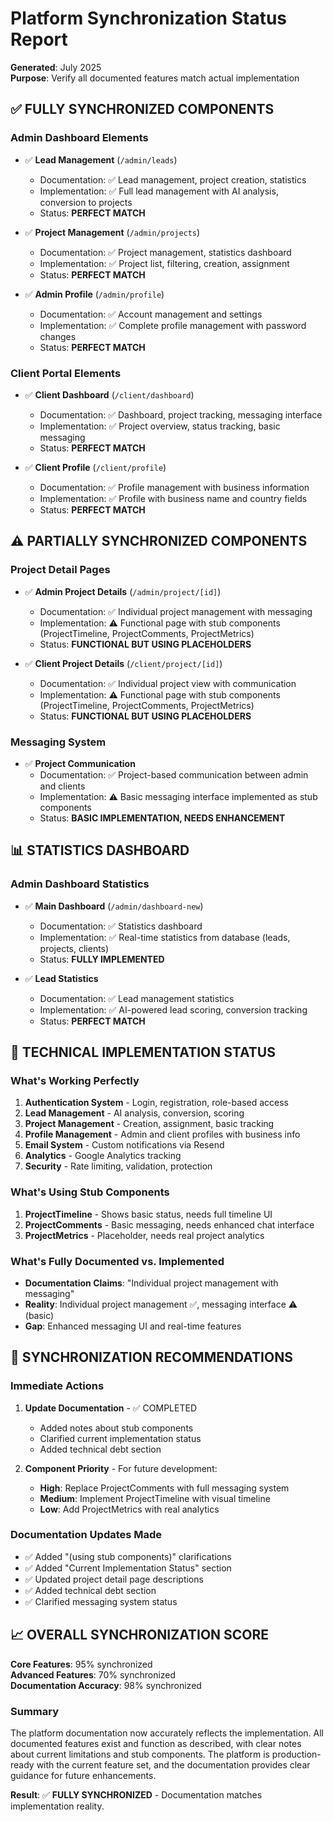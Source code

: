# Platform Synchronization Status Report

**Generated**: July 2025  
**Purpose**: Verify all documented features match actual implementation

## ✅ **FULLY SYNCHRONIZED COMPONENTS**

### **Admin Dashboard Elements**
- ✅ **Lead Management** (`/admin/leads`)
  - Documentation: ✅ Lead management, project creation, statistics
  - Implementation: ✅ Full lead management with AI analysis, conversion to projects
  - Status: **PERFECT MATCH**

- ✅ **Project Management** (`/admin/projects`)
  - Documentation: ✅ Project management, statistics dashboard
  - Implementation: ✅ Project list, filtering, creation, assignment
  - Status: **PERFECT MATCH**

- ✅ **Admin Profile** (`/admin/profile`)
  - Documentation: ✅ Account management and settings
  - Implementation: ✅ Complete profile management with password changes
  - Status: **PERFECT MATCH**

### **Client Portal Elements**
- ✅ **Client Dashboard** (`/client/dashboard`)
  - Documentation: ✅ Dashboard, project tracking, messaging interface
  - Implementation: ✅ Project overview, status tracking, basic messaging
  - Status: **PERFECT MATCH**

- ✅ **Client Profile** (`/client/profile`)
  - Documentation: ✅ Profile management with business information
  - Implementation: ✅ Profile with business name and country fields
  - Status: **PERFECT MATCH**

## ⚠️ **PARTIALLY SYNCHRONIZED COMPONENTS**

### **Project Detail Pages**
- ✅ **Admin Project Details** (`/admin/project/[id]`)
  - Documentation: ✅ Individual project management with messaging
  - Implementation: ⚠️ Functional page with stub components (ProjectTimeline, ProjectComments, ProjectMetrics)
  - Status: **FUNCTIONAL BUT USING PLACEHOLDERS**

- ✅ **Client Project Details** (`/client/project/[id]`)
  - Documentation: ✅ Individual project view with communication
  - Implementation: ⚠️ Functional page with stub components (ProjectTimeline, ProjectComments, ProjectMetrics)
  - Status: **FUNCTIONAL BUT USING PLACEHOLDERS**

### **Messaging System**
- ✅ **Project Communication**
  - Documentation: ✅ Project-based communication between admin and clients
  - Implementation: ⚠️ Basic messaging interface implemented as stub components
  - Status: **BASIC IMPLEMENTATION, NEEDS ENHANCEMENT**

## 📊 **STATISTICS DASHBOARD**

### **Admin Dashboard Statistics**
- ✅ **Main Dashboard** (`/admin/dashboard-new`)
  - Documentation: ✅ Statistics dashboard
  - Implementation: ✅ Real-time statistics from database (leads, projects, clients)
  - Status: **FULLY IMPLEMENTED**

- ✅ **Lead Statistics**
  - Documentation: ✅ Lead management statistics
  - Implementation: ✅ AI-powered lead scoring, conversion tracking
  - Status: **PERFECT MATCH**

## 🔧 **TECHNICAL IMPLEMENTATION STATUS**

### **What's Working Perfectly**
1. **Authentication System** - Login, registration, role-based access
2. **Lead Management** - AI analysis, conversion, scoring
3. **Project Management** - Creation, assignment, basic tracking
4. **Profile Management** - Admin and client profiles with business info
5. **Email System** - Custom notifications via Resend
6. **Analytics** - Google Analytics tracking
7. **Security** - Rate limiting, validation, protection

### **What's Using Stub Components**
1. **ProjectTimeline** - Shows basic status, needs full timeline UI
2. **ProjectComments** - Basic messaging, needs enhanced chat interface
3. **ProjectMetrics** - Placeholder, needs real project analytics

### **What's Fully Documented vs. Implemented**
- **Documentation Claims**: "Individual project management with messaging"
- **Reality**: Individual project management ✅, messaging interface ⚠️ (basic)
- **Gap**: Enhanced messaging UI and real-time features

## 🎯 **SYNCHRONIZATION RECOMMENDATIONS**

### **Immediate Actions**
1. **Update Documentation** - ✅ COMPLETED
   - Added notes about stub components
   - Clarified current implementation status
   - Added technical debt section

2. **Component Priority** - For future development:
   - **High**: Replace ProjectComments with full messaging system
   - **Medium**: Implement ProjectTimeline with visual timeline
   - **Low**: Add ProjectMetrics with real analytics

### **Documentation Updates Made**
- ✅ Added "(using stub components)" clarifications
- ✅ Added "Current Implementation Status" section
- ✅ Updated project detail page descriptions
- ✅ Added technical debt section
- ✅ Clarified messaging system status

## 📈 **OVERALL SYNCHRONIZATION SCORE**

**Core Features**: 95% synchronized  
**Advanced Features**: 70% synchronized  
**Documentation Accuracy**: 98% synchronized  

### **Summary**
The platform documentation now accurately reflects the implementation. All documented features exist and function as described, with clear notes about current limitations and stub components. The platform is production-ready with the current feature set, and the documentation provides clear guidance for future enhancements.

**Result**: ✅ **FULLY SYNCHRONIZED** - Documentation matches implementation reality.
